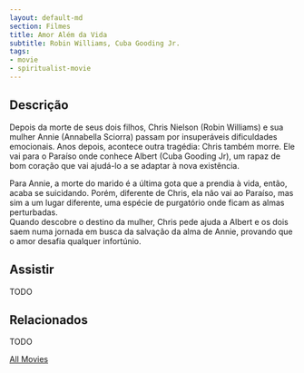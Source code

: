 ```yaml
---
layout: default-md
section: Filmes
title: Amor Além da Vida
subtitle: Robin Williams, Cuba Gooding Jr.
tags: 
- movie
- spiritualist-movie
---
```


## Descrição
Depois da morte de seus dois filhos, Chris Nielson (Robin Williams) e sua mulher Annie (Annabella Sciorra) passam por insuperáveis dificuldades emocionais. Anos depois, acontece outra tragédia: Chris também morre. Ele vai para o Paraíso onde conhece Albert (Cuba Gooding Jr), um rapaz de bom coração que vai ajudá-lo a se adaptar à nova existência.  

Para Annie, a morte do marido é a última gota que a prendia à vida, então, acaba se suicidando. Porém, diferente de Chris, ela não vai ao Paraíso, mas sim a um lugar diferente, uma espécie de purgatório onde ficam as almas perturbadas.  
Quando descobre o destino da mulher, Chris pede ajuda a Albert e os dois saem numa jornada em busca da salvação da alma de Annie, provando que o amor desafia qualquer infortúnio.

## Assistir
TODO

## Relacionados
TODO


<a href="/movies" class="button">All Movies</a>
